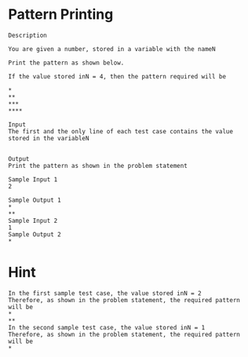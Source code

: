 # Pattern Printing
    
    Description

    You are given a number, stored in a variable with the nameN

    Print the pattern as shown below.

    If the value stored inN = 4, then the pattern required will be

    *
    **
    ***
    ****

    Input
    The first and the only line of each test case contains the value stored in the variableN


    Output
    Print the pattern as shown in the problem statement

    Sample Input 1 
    2

    Sample Output 1
    *
    **
    Sample Input 2 
    1
    Sample Output 2
    *

# Hint
    In the first sample test case, the value stored inN = 2
    Therefore, as shown in the problem statement, the required pattern will be
    *
    **
    In the second sample test case, the value stored inN = 1
    Therefore, as shown in the problem statement, the required pattern will be
    *